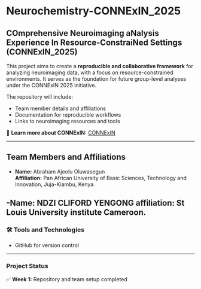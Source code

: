 # Neurochemistry-CONNExIN_2025

## COmprehensive Neuroimaging aNalysis Experience In Resource-ConstraiNed Settings (CONNExIN_2025)

This project aims to create a **reproducible and collaborative framework** for analyzing neuroimaging data, with a focus on resource-constrained environments. It serves as the foundation for future group-level analyses under the CONNExIN 2025 initiative.

The repository will include:
- Team member details and affiliations
- Documentation for reproducible workflows
- Links to neuroimaging resources and tools

🔗 **Learn more about CONNExIN:** [CONNExIN](https://event.fourwaves.com/connexin/pages) 

---

## Team Members and Affiliations

- **Name:** Abraham Ajeolu Oluwasegun  
  **Affiliation:** Pan African University of Basic Sciences, Technology and Innovation, Juja-Kiambu, Kenya.
  
-**Name:** NDZI CLIFORD YENGONG 
**affiliation:** St Louis University institute Cameroon.
---

### 🛠 Tools and Technologies
- GitHub for version control

---

### Project Status
✅ **Week 1:** Repository and team setup completed

